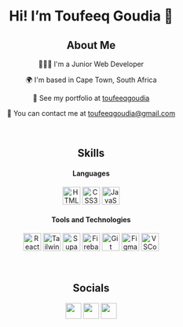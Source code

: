 <h1 align='center'> Hi! I’m Toufeeq Goudia 👋 </h1>

<h2 align='center'> About Me </h2>

<p align='center'> 👨🏽‍💻 I'm a Junior Web Developer </p>
<p align='center'> 🌍 I'm based in Cape Town, South Africa </p>
<p align='center'> 👀 See my portfolio at <a href='https://github.com/toufeeqgoudia'>toufeeqgoudia</a> </p>
<p align='center'> 📧 You can contact me at <a href='mailto:toufeeqgoudia@gmail.com'>toufeeqgoudia@gmail.com</a> </p>

<br />

<h2 align='center'>Skills</h2>

<h4 align='center'>Languages</h4>
<p align='center'>
  <img src="https://skillicons.dev/icons?i=html" width="36" height="36" alt="HTML5" />
  <img src="https://skillicons.dev/icons?i=css" width="36" height="36" alt="CSS3" />
  <img src="https://skillicons.dev/icons?i=js" width="36" height="36" alt="JavaScript" />
</p>

<h4 align='center'>Tools and Technologies</h4>

<p align='center'>
  <img src="https://skillicons.dev/icons?i=react" width="36" height="36" alt="React" />
  <img src="https://skillicons.dev/icons?i=tailwind" width="36" height="36" alt="Tailwind" />
  <img src="https://skillicons.dev/icons?i=supabase" width="36" height="36" alt="Supabase" />
  <img src="https://skillicons.dev/icons?i=firebase" width="36" height="36" alt="Firebase" />
  <img src="https://skillicons.dev/icons?i=git" width="36" height="36" alt="Git" />
  <img src="https://skillicons.dev/icons?i=figma" width="36" height="36" alt="Figma" />
  <img src="https://skillicons.dev/icons?i=vscode" width="36" height="36" alt="VSCode" />
</p>

<br />

<h2 align='center'>Socials</h2>

<p align='center'>
  <a href="www.linkedin.com/in/toufeeq-goudia-502b15231" target="_blank" rel="noreferrer"><img src="https://skillicons.dev/icons?i=linkedin" width="32" height="32" /></a>
  <a href="https://www.github.com/toufeeqgoudia" target="_blank" rel="noreferrer"><img src="https://skillicons.dev/icons?i=github" width="32" height="32" /></a>
  <a href="https://discord.com/users/toufeeqgoudia#2736" target="_blank" rel="noreferrer"><img src="https://skillicons.dev/icons?i=discord" width="32" height="32" /></a>
</p>

<br />
